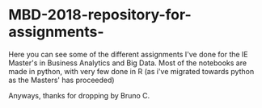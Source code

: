 # MBD-2018-repository-for-assignments-
Here you can see some of the different assignments I've done for the  IE Master's in Business Analytics and Big Data.
Most of the notebooks are made in python, with very few done in R (as i've migrated towards python as the Masters' has proceeded)

Anyways, thanks for dropping by
Bruno C.
